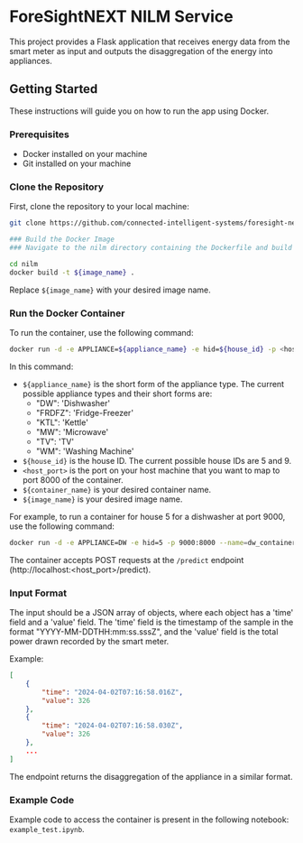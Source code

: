 
[//]: # (```markdown)
# ForeSightNEXT NILM Service

This project provides a Flask application that receives energy data from the smart meter as input and outputs the disaggregation of the energy into appliances.

## Getting Started

These instructions will guide you on how to run the app using Docker.

### Prerequisites

- Docker installed on your machine
- Git installed on your machine

### Clone the Repository

First, clone the repository to your local machine:

```bash
git clone https://github.com/connected-intelligent-systems/foresight-next-ai-services.git

### Build the Docker Image
### Navigate to the nilm directory containing the Dockerfile and build the Docker image:

cd nilm
docker build -t ${image_name} .
```

Replace `${image_name}` with your desired image name. 

### Run the Docker Container

To run the container, use the following command:

```bash
docker run -d -e APPLIANCE=${appliance_name} -e hid=${house_id} -p <host_port>:8000 --name=${container_name} ${image_name}
```

In this command:
- `${appliance_name}` is the short form of the appliance type. The current possible appliance types and their short forms are:
  - "DW": 'Dishwasher'
  - "FRDFZ": 'Fridge-Freezer'
  - "KTL": 'Kettle'
  - "MW": 'Microwave'
  - "TV": 'TV'
  - "WM": 'Washing Machine'
- `${house_id}` is the house ID. The current possible house IDs are 5 and 9.
- `<host_port>` is the port on your host machine that you want to map to port 8000 of the container.
- `${container_name}` is your desired container name.
- `${image_name}` is your desired image name.

For example, to run a container for house 5 for a dishwasher at port 9000, use the following command:

```bash
docker run -d -e APPLIANCE=DW -e hid=5 -p 9000:8000 --name=dw_container fsnext/nilm_sample
```

The container accepts POST requests at the `/predict` endpoint (http://localhost:<host_port>/predict).

### Input Format

The input should be a JSON array of objects, where each object has a 'time' field and a 'value' field. The 'time' field is the timestamp of the sample in the format "YYYY-MM-DDTHH:mm:ss.sssZ", and the 'value' field is the total power drawn recorded by the smart meter.

Example:

```json
[
    {
        "time": "2024-04-02T07:16:58.016Z",
        "value": 326
    },
    {
        "time": "2024-04-02T07:16:58.030Z",
        "value": 326
    },
    ...
]
```

The endpoint returns the disaggregation of the appliance in a similar format.

### Example Code

Example code to access the container is present in the following notebook: `example_test.ipynb`.
